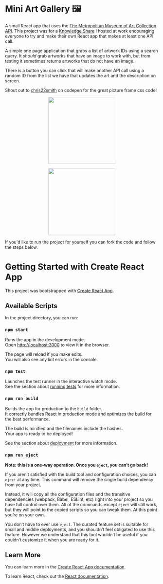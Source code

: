 # Mini Art Gallery 🖼

A small React app that uses the [The Metropolitan Museum of Art Collection API](https://metmuseum.github.io/). This project was for a [Knowledge Share](https://github.com/quinnter/Work-React-Api-Project) I hosted at work encouraging everyone to try and make their own React app that makes at least one API call. 

A simple one page application that grabs a list of artwork IDs using a search query. It _should_ grab artworks that have an image to work with, but from testing it sometimes returns artworks that do not have an image. 

There is a button you can click that will make another API call using a random ID from the list we have that updates the art and the description on screen.

Shout out to [chris22smith](https://codepen.io/chris22smith/pen/PbBwjp) on codepen for the great picture frame css code!

<p align="center">
    <img src="https://raw.githubusercontent.com/quinnter/mini-api-musuem/main/src/imgs/screenshot-small-screen.png"  height="220" />
</p>

<p align="center">
    <img src="https://raw.githubusercontent.com/quinnter/mini-api-musuem/main/src/imgs/screenshot-web.png"  height="220" />
</p>


If you'd like to run the project for yourself you can fork the code and follow the steps below. 

# Getting Started with Create React App

This project was bootstrapped with [Create React App](https://github.com/facebook/create-react-app).

## Available Scripts

In the project directory, you can run:

### `npm start`

Runs the app in the development mode.\
Open [http://localhost:3000](http://localhost:3000) to view it in the browser.

The page will reload if you make edits.\
You will also see any lint errors in the console.

### `npm test`

Launches the test runner in the interactive watch mode.\
See the section about [running tests](https://facebook.github.io/create-react-app/docs/running-tests) for more information.

### `npm run build`

Builds the app for production to the `build` folder.\
It correctly bundles React in production mode and optimizes the build for the best performance.

The build is minified and the filenames include the hashes.\
Your app is ready to be deployed!

See the section about [deployment](https://facebook.github.io/create-react-app/docs/deployment) for more information.

### `npm run eject`

**Note: this is a one-way operation. Once you `eject`, you can’t go back!**

If you aren’t satisfied with the build tool and configuration choices, you can `eject` at any time. This command will remove the single build dependency from your project.

Instead, it will copy all the configuration files and the transitive dependencies (webpack, Babel, ESLint, etc) right into your project so you have full control over them. All of the commands except `eject` will still work, but they will point to the copied scripts so you can tweak them. At this point you’re on your own.

You don’t have to ever use `eject`. The curated feature set is suitable for small and middle deployments, and you shouldn’t feel obligated to use this feature. However we understand that this tool wouldn’t be useful if you couldn’t customize it when you are ready for it.

## Learn More

You can learn more in the [Create React App documentation](https://facebook.github.io/create-react-app/docs/getting-started).

To learn React, check out the [React documentation](https://reactjs.org/).
